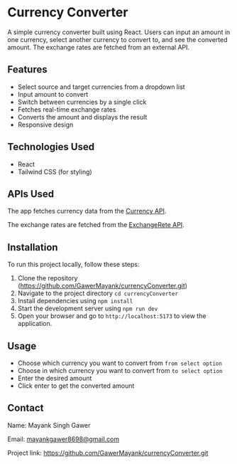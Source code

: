 # Currency Converter

A simple currency converter built using React. Users can input an amount in one currency, select another currency to convert to, and see the converted amount. The exchange rates are fetched from an external API.

## Features

- Select source and target currencies from a dropdown list
- Input amount to convert
- Switch between currencies by a single click
- Fetches real-time exchange rates
- Converts the amount and displays the result
- Responsive design

## Technologies Used

- React
- Tailwind CSS (for styling)

## APIs Used

The app fetches currency data from the [Currency API](https://cdn.jsdelivr.net/npm/@fawazahmed0/currency-api@latest/v1/currencies.json).

The exchange rates are fetched from the [ExchangeRete API](https://api.exchangerate-api.com/v4/latest/${from}).

## Installation

To run this project locally, follow these steps:

1. Clone the repository (https://github.com/GawerMayank/currencyConverter.git)
2. Navigate to the project directory `cd currencyConverter`
3. Install dependencies using `npm install`
4. Start the development server using `npm run dev`
5. Open your browser and go to `http://localhost:5173` to view the application.

## Usage

- Choose which currency you want to convert from `from select option`
- Choose in which currency you want to convert from `to select option`
- Enter the desired amount
- Click enter to get the converted amount

## Contact

Name: Mayank Singh Gawer

Email: mayankgawer8698@gmail.com

Project link: https://github.com/GawerMayank/currencyConverter.git
